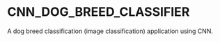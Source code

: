 # CNN_DOG_BREED_CLASSIFIER
A dog breed classification (image classification) application using CNN.
